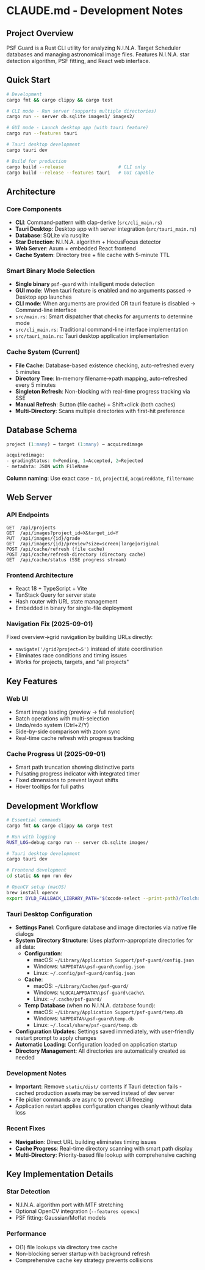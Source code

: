 # CLAUDE.md - Development Notes

## Project Overview

PSF Guard is a Rust CLI utility for analyzing N.I.N.A. Target Scheduler databases and managing astronomical image files. Features N.I.N.A. star detection algorithm, PSF fitting, and React web interface.

## Quick Start

```bash
# Development
cargo fmt && cargo clippy && cargo test

# CLI mode - Run server (supports multiple directories)
cargo run -- server db.sqlite images1/ images2/

# GUI mode - Launch desktop app (with tauri feature)
cargo run --features tauri

# Tauri desktop development
cargo tauri dev

# Build for production
cargo build --release                    # CLI only
cargo build --release --features tauri   # GUI capable
```

## Architecture

### Core Components
- **CLI**: Command-pattern with clap-derive (`src/cli_main.rs`)
- **Tauri Desktop**: Desktop app with server integration (`src/tauri_main.rs`)
- **Database**: SQLite via rusqlite
- **Star Detection**: N.I.N.A. algorithm + HocusFocus detector
- **Web Server**: Axum + embedded React frontend
- **Cache System**: Directory tree + file cache with 5-minute TTL

### Smart Binary Mode Selection
- **Single binary** `psf-guard` with intelligent mode detection
- **GUI mode**: When tauri feature is enabled and no arguments passed → Desktop app launches
- **CLI mode**: When arguments are provided OR tauri feature is disabled → Command-line interface
- `src/main.rs`: Smart dispatcher that checks for arguments to determine mode
- `src/cli_main.rs`: Traditional command-line interface implementation
- `src/tauri_main.rs`: Tauri desktop application implementation

### Cache System (Current)
- **File Cache**: Database-based existence checking, auto-refreshed every 5 minutes
- **Directory Tree**: In-memory filename→path mapping, auto-refreshed every 5 minutes
- **Singleton Refresh**: Non-blocking with real-time progress tracking via SSE
- **Manual Refresh**: Button (file cache) + Shift+click (both caches)
- **Multi-Directory**: Scans multiple directories with first-hit preference

## Database Schema

```sql
project (1:many) → target (1:many) → acquiredimage

acquiredimage:
- gradingStatus: 0=Pending, 1=Accepted, 2=Rejected
- metadata: JSON with FileName
```

**Column naming**: Use exact case - `Id`, `projectId`, `acquireddate`, `filtername`

## Web Server

### API Endpoints
```
GET  /api/projects
GET  /api/images?project_id=X&target_id=Y
PUT  /api/images/{id}/grade
GET  /api/images/{id}/preview?size=screen|large|original
POST /api/cache/refresh (file cache)
POST /api/cache/refresh-directory (directory cache)
GET  /api/cache/status (SSE progress stream)
```

### Frontend Architecture
- React 18 + TypeScript + Vite
- TanStack Query for server state
- Hash router with URL state management
- Embedded in binary for single-file deployment

### Navigation Fix (2025-09-01)
Fixed overview→grid navigation by building URLs directly:
- `navigate('/grid?project=5')` instead of state coordination
- Eliminates race conditions and timing issues
- Works for projects, targets, and "all projects"

## Key Features

### Web UI
- Smart image loading (preview → full resolution)
- Batch operations with multi-selection
- Undo/redo system (Ctrl+Z/Y)  
- Side-by-side comparison with zoom sync
- Real-time cache refresh with progress tracking

### Cache Progress UI (2025-09-01)
- Smart path truncation showing distinctive parts
- Pulsating progress indicator with integrated timer
- Fixed dimensions to prevent layout shifts
- Hover tooltips for full paths

## Development Workflow

```bash
# Essential commands
cargo fmt && cargo clippy && cargo test

# Run with logging
RUST_LOG=debug cargo run -- server db.sqlite images/

# Tauri desktop development
cargo tauri dev

# Frontend development  
cd static && npm run dev

# OpenCV setup (macOS)
brew install opencv
export DYLD_FALLBACK_LIBRARY_PATH="$(xcode-select --print-path)/Toolchains/XcodeDefault.xctoolchain/usr/lib/"
```

### Tauri Desktop Configuration
- **Settings Panel**: Configure database and image directories via native file dialogs
- **System Directory Structure**: Uses platform-appropriate directories for all data:
  - **Configuration**: 
    - macOS: `~/Library/Application Support/psf-guard/config.json`
    - Windows: `%APPDATA%\psf-guard\config.json`
    - Linux: `~/.config/psf-guard/config.json`
  - **Cache**: 
    - macOS: `~/Library/Caches/psf-guard/`
    - Windows: `%LOCALAPPDATA%\psf-guard\cache\`
    - Linux: `~/.cache/psf-guard/`
  - **Temp Database** (when no N.I.N.A. database found):
    - macOS: `~/Library/Application Support/psf-guard/temp.db`
    - Windows: `%APPDATA%\psf-guard\temp.db`
    - Linux: `~/.local/share/psf-guard/temp.db`
- **Configuration Updates**: Settings saved immediately, with user-friendly restart prompt to apply changes
- **Automatic Loading**: Configuration loaded on application startup
- **Directory Management**: All directories are automatically created as needed

### Development Notes
- **Important**: Remove `static/dist/` contents if Tauri detection fails - cached production assets may be served instead of dev server
- File picker commands are async to prevent UI freezing
- Application restart applies configuration changes cleanly without data loss

### Recent Fixes
- **Navigation**: Direct URL building eliminates timing issues
- **Cache Progress**: Real-time directory scanning with smart path display
- **Multi-Directory**: Priority-based file lookup with comprehensive caching

## Key Implementation Details

### Star Detection
- N.I.N.A. algorithm port with MTF stretching
- Optional OpenCV integration (`--features opencv`)
- PSF fitting: Gaussian/Moffat models

### Performance
- O(1) file lookups via directory tree cache
- Non-blocking server startup with background refresh
- Comprehensive cache key strategy prevents collisions